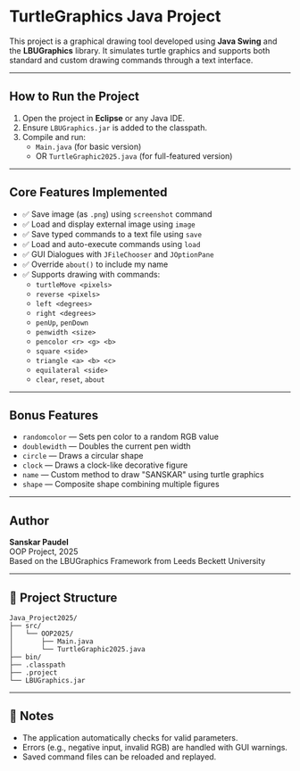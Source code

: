 # TurtleGraphics Java Project

This project is a graphical drawing tool developed using **Java Swing** and the **LBUGraphics** library. It simulates turtle graphics and supports both standard and custom drawing commands through a text interface.

---

## How to Run the Project

1. Open the project in **Eclipse** or any Java IDE.
2. Ensure `LBUGraphics.jar` is added to the classpath.
3. Compile and run:
   - `Main.java` (for basic version)
   - OR `TurtleGraphic2025.java` (for full-featured version)

---

## Core Features Implemented

- ✅ Save image (as `.png`) using `screenshot` command
- ✅ Load and display external image using `image`
- ✅ Save typed commands to a text file using `save`
- ✅ Load and auto-execute commands using `load`
- ✅ GUI Dialogues with `JFileChooser` and `JOptionPane`
- ✅ Override `about()` to include my name
- ✅ Supports drawing with commands:
  - `turtleMove <pixels>`
  - `reverse <pixels>`
  - `left <degrees>`
  - `right <degrees>`
  - `penUp`, `penDown`
  - `penwidth <size>`
  - `pencolor <r> <g> <b>`
  - `square <side>`
  - `triangle <a> <b> <c>`
  - `equilateral <side>`
  - `clear`, `reset`, `about`

---

## Bonus Features

- `randomcolor` — Sets pen color to a random RGB value
- `doublewidth` — Doubles the current pen width
- `circle` — Draws a circular shape
- `clock` — Draws a clock-like decorative figure
- `name` — Custom method to draw "SANSKAR" using turtle graphics
- `shape` — Composite shape combining multiple figures

---

## Author

**Sanskar Paudel**  
OOP Project, 2025  
Based on the LBUGraphics Framework from Leeds Beckett University

---

## 📁 Project Structure

```
Java_Project2025/
├── src/
│   └── OOP2025/
│       ├── Main.java
│       └── TurtleGraphic2025.java
├── bin/
├── .classpath
├── .project
└── LBUGraphics.jar
```

---

## 📌 Notes

- The application automatically checks for valid parameters.
- Errors (e.g., negative input, invalid RGB) are handled with GUI warnings.
- Saved command files can be reloaded and replayed.

